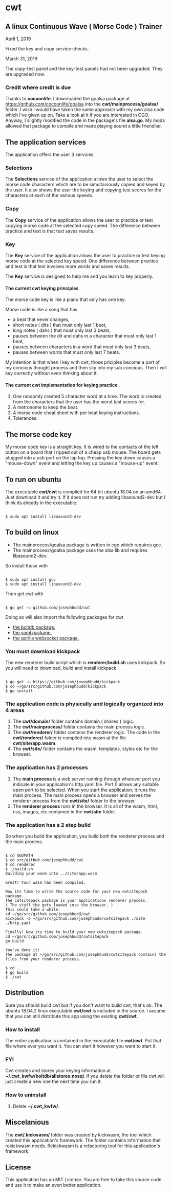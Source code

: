 # cwt

## A linux Continuous Wave ( Morse Code ) Trainer

April 1, 2019

Fixed the key and copy service checks.

March 31, 2019

The copy-test panel and the key-test panels had not been upgraded. They are upgraded now.

### Credit where credit is due

Thanks to **cocoonlife**. I downloaded the goalsa package at https://github.com/cocoonlife/goalsa into the **cwt/mainprocess/goalsa/** folder. I wish I would have taken the same approach with my own alsa code which I've given up on. Take a look at it if you are interested in CGO. Anyway, I slightly modified the code in the package's file **alsa.go**. My mods allowed that package to compile and made playing sound a little friendlier.

## The application services

The application offers the user 3 services.

### Selections

The **Selections** service of the application allows the user to select the morse code characters which are to be simultaniously copied and keyed by the user. It also shows the user the keying and copying test scores for the characters at each of the various speeds.

### Copy

The **Copy** service of the application allows the user to practice or test copying morse code at the selected copy speed. The difference between practice and test is that test saves results.

### Key

The **Key** service of the application allows the user to practice or test keying morse code at the selected key speed. One difference between practice and test is that test involves more words and saves results.

The **Key** service is designed to help me and you learn to key properly.

#### The current cwt keying principles

The morse code key is like a piano that only has one key.

Morse code is like a song that has

* a beat that never changes,
* short notes ( dits ) that must only last 1 beat,
* long notes ( dahs ) that must only last 3 beats,
* pauses between the dit and dahs in a character that must only last 1 beat,
* pauses between characters in a word that must only last 3 beats,
* pauses between words that must only last 7 beats.

My intention is that when I key with cwt, those priciples become a part of my concious thought process and then slip into my sub concious. Then I will key correctly without even thinking about it.

#### The current cwt implementation for keying practice

1. One randomly created 5 character word at a time. The word is created from the characters that the user has the worst test scores for.
1. A metronome to keep the beat.
1. A morse code cheat sheet with per beat keying instructions.
1. Tolerances.

## The morse code key

My morse code key is a straight key. It is wired to the contacts of the left button on a board that I ripped out of a cheap usb mouse. The board gets plugged into a usb port on the lap top. Pressing the key down causes a "mouse-down" event and letting the key up causes a "mouse-up" event.

## To run on ubuntu

The executable **cwt/cwt** is compiled for 64 bit ubuntu 18.04 on an amd64. Just download it and try it. If it does not run try adding libasound2-dev but I think its already in the executable.

``` text

$ sudo apt install libasound2-dev

```

## To build on linux

* The mainprocess/goalsa package is written in cgo which requires gcc.
* The mainprocess/goalsa package uses the alsa lib and requires libasound2-dev.

So install those with

``` text

$ sudo apt install gcc
$ sudo apt install libasound2-dev

```

Then get cwt with

``` text

$ go get -u github.com/josephbudd/cwt

```

Doing so will also import the following packages for cwt

* [the boltdb package.](https://github.com/boltdb/bolt)
* [the yaml package.](https://gopkg.in/yaml.v2)
* [the gorilla websocket package.](https://github.com/gorilla/websocket)

### You must download kickpack

The new renderer build script which is **renderer/build.sh** uses kickpack. So you will need to download, build and install kickpack.

``` text

$ go get -u https://github.com/josephbudd/kickpack
$ cd ~/go/src/github.com/josephbudd/kickpack
$ go install

```

### The application code is physically and logically organized into 4 areas

1. The **cwt/domain/** folder contains domain ( shared ) logic.
1. The **cwt/mainprocess/** folder contains the main process logic.
1. The **cwt/renderer/** folder contains the renderer logic. The code in the **cwt/renderer/** folder is compiled into wasm at the file **cwt/site/app.wasm**.
1. The **cwt/site/** folder contains the wasm, templates, styles etc for the browser.

### The application has 2 processes

1. The **main process** is a web server running through whatever port you indicate in your application's http.yaml file. Port 0 allows any suitable open port to be selected. When you start the application, it runs the main process. The main process opens a browser and serves the renderer process from the **cwt/site/** folder to the browser.
1. The **renderer process** runs in the browser. It is all of the wasm, html, css, images, etc contained in the **cwt/site** folder.

### The application has a 2 step build

So when you build the application, you build both the renderer process and the main process.

``` text

$ cd $GOPATH
$ cd src/github.com/josephbudd/cwt
$ cd renderer
$ ./build.sh 
Building your wasm into ../site/app.wasm

Great! Your wasm has been compiled.

Now its time to write the source code for your new cwtsitepack package.
The cwtsitepack package is your applications renderer process.
( The stuff the gets loaded into the browser. )
This could take a while.
cd ~/go/src/github.com/josephbudd/cwt
kickpack -o ~/go/src/github.com/josephbudd/cwtsitepack ./site ./http.yaml

Finally! Now its time to build your new cwtsitepack package.
cd ~/go/src/github.com/josephbudd/cwtsitepack
go build

You've done it!
The package at ~/go/src/github.com/josephbudd/cwtsitepack contains the files from your renderer process.

$ cd ..
$ go build
$ ./cwt

```

## Distribution

Sure you should build cwt but if you don't want to build cwt, that's ok. The ubuntu 18.04.2 linux executable **cwt/cwt** is included in the source. I assume that you can still distribute this app using the existing **cwt/cwt**.

### How to install

The entire application is contained in the executable file **cwt/cwt**. Put that file where ever you want it. You can start it however you want to start it.

### FYI

Cwt creates and stores your keying information at **~/.cwt_kwfw/boltdb/allstores.nosql**. If you delete the folder or file cwt will just create a new one the next time you run it.

### How to uninstall

1. Delete **~/.cwt_kwfw/**.

## Miscelanious

The **cwt/.kickwasm/** folder was created by kickwasm, the tool which created this application's framework. The folder contains information that rekickwasm needs. Rekickwasm is a refactoring tool for this application's framework.

## License

This application has an MIT License. You are free to take this source code and use it to make an even better application.
